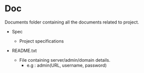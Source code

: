 Doc
================================

Documents folder containing all the documents related to project.

* Spec
  - Project specifications

* README.txt
  - File containing server/admin/domain details.
     - e.g :  admin(URL, username, password)
